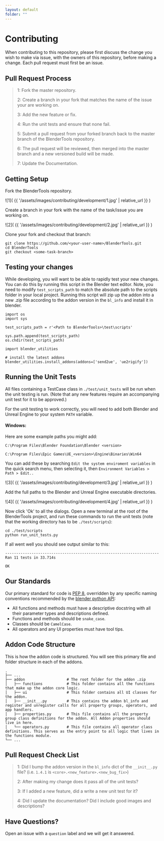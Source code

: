 ```yaml
---
layout: default
folder: ""
---
```


# Contributing
When contributing to this repository, please first discuss the change you wish to make via issue,
with the owners of this repository, before making a change. Each pull request must first be an issue.

## Pull Request Process
> 1: Fork the master repository.
>
> 2: Create a branch in your fork that matches the name of the issue your are working on.
>
> 3: Add the new feature or fix.
>
> 4: Run the unit tests and ensure that none fail.
>
> 5: Submit a pull request from your forked branch back to the master branch of the BlenderTools repository.
>
> 6: The pull request will be reviewed, then merged into the master branch and a new versioned build will be made.
>
> 7: Update the Documentation.


## Getting Setup
Fork the BlenderTools repository.

![1]( {{ '/assets/images/contributing/development/1.jpg' | relative_url }} )

Create a branch in your fork with the name of the task/issue you are working on.

![2]( {{ '/assets/images/contributing/development/2.jpg' | relative_url }} )

Clone your fork and checkout that branch:

    git clone https://github.com/<your-user-name>/BlenderTools.git
    cd BlenderTools
    git checkout <some-task-branch>

## Testing your changes
While developing, you will want to be able to rapidly test your new changes. You can do this by running this script in the Blender text editor.
Note, you need to modify `test_scripts_path` to match the absolute path to the scripts folder in your local project. Running this script will zip
up the addon into a new .zip file according to the addon version in the `bl_info` and install it in blender.
    
    import os
    import sys
    
    test_scripts_path = r'<Path to BlenderTools>\test\scripts'
    
    sys.path.append(test_scripts_path)
    os.chdir(test_scripts_path)
    
    import blender_utilities
    
    # install the latest addons
    blender_utilities.install_addons(addons=['send2ue', 'ue2rigify'])

## Running the Unit Tests
All files containing a TestCase class in `./test/unit_tests` will be run when the unit testing is run. (Note that any new features require an accompanying unit test for it to be approved.)

For the unit testing to work correctly, you will need to add both Blender and Unreal Engine to your system `PATH` variable. 

#### Windows:
Here are some example paths you might add:

`C:\Program Files\Blender Foundation\Blender <version>`

`C:\Program Files\Epic Games\UE_<version>\Engine\Binaries\Win64` 

You can add these by searching `Edit the system enviroment variables` in the quick search menu, then selecting it, then  `Environment Variables > Path > Edit..`

![3]( {{ '/assets/images/contributing/development/3.jpg' | relative_url }} )

Add the full paths to the Blender and Unreal Engine executable directories.

![4]( {{ '/assets/images/contributing/development/4.jpg' | relative_url }} )

Now click 'Ok' to all the dialogs. Open a new terminal at the root of the BlenderTools project, and run these commands to run the unit tests (note that the working directory has to be `./test/scripts`):

    cd ./test/scripts
    python run_unit_tests.py

If all went well you should see output similar to this:

    
    ----------------------------------------------------------------------
    Ran 11 tests in 33.714s

    OK

## Our Standards
Our primary standard for code is [PEP 8](https://www.python.org/dev/peps/pep-0008/), overridden by any specific naming conventions recommended by the [blender python API](https://docs.blender.org/api/current/index.html):

* All functions and methods must have a descriptive docstring with all their parameter types and descriptions defined.
* Functions and methods should be `snake_case`.
* Classes should be `CamelCase`.
* All operators and any UI properties must have tool tips.

## Addon Code Structure

This is how the addon code is structured. You will see this primary file and folder structure in each of the addons.


    .
    ├── ...
    ├── addon                   # The root folder for the addon .zip
    │   ├── functions           # This folder contains all the functions that make up the addon core logic.
    │   ├── ui                  # This folder contains all UI classes for the addon.
    │   ├── __init__.py         # This contains the addon bl_info and register and unregister calls for all property groups, operators, and app handlers.
    │   ├── properties.py       # This file contains all the property group class definitions for the addon. All Addon properties should live in here.
    │   └── operators.py        # This file contains all operator class definitions. This serves as the entry point to all logic that lives in the functions module.
    └── ...


## Pull Request Check List
> 1: Did I bump the addon version in the `bl_info` dict of the `__init__.py` file? (i.e. `1.4.1` is `<core>.<new_feature>.<new_bug_fix>`)
>  
> 2: After making my change does it pass all of the unit tests?
>  
> 3: If I added a new feature, did a write a new unit test for it?
>
> 4: Did I update the documentation? Did I include good images and descriptions?


## Have Questions?

Open an issue with a `question` label and we will get it answered.